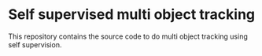# Self supervised multi object tracking

This repository contains the source code to do multi object tracking using self supervision.
